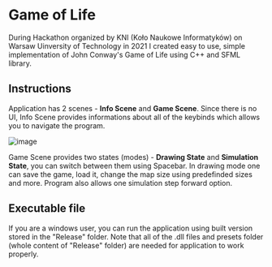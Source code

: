 # Game of Life
During Hackathon organized by KNI (Koło Naukowe Informatyków) on Warsaw Uinversity of Technology 
in 2021 I created easy to use, simple implementation of John Conway's Game of Life using C++ and SFML library. 
## Instructions
Application has 2 scenes - **Info Scene** and **Game Scene**. Since there is no UI, Info Scene provides informations
about all of the keybinds which allows you to navigate the program.

![image](https://user-images.githubusercontent.com/56317134/218701658-d4363665-b450-4c7f-bb7d-b3a19f65b1c6.png)

Game Scene provides two states (modes) - **Drawing State** and **Simulation State**, you can switch between them using Spacebar. 
In drawing mode one can save the game, load it, change the map size using predefinded sizes and more. Program also allows one simulation step forward option. 
## Executable file
If you are a windows user, you can run the application using built version stored in the "Release" folder. Note that all of the .dll files and presets folder (whole content of "Release" folder) are needed for application to work properly.
